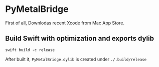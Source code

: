 # PyMetalBridge

First of all, Downlodas recent Xcode from Mac App Store.

## Build Swift with optimization and exports dylib

```
swift build -c release
```

After built it, `PyMetalBridge.dylib` is created under `./.build/release`